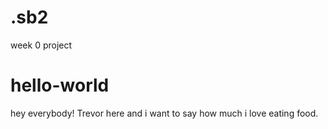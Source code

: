 # .sb2
week 0 project
 # hello-world
 hey everybody!
 Trevor here and i want to say how much i love eating food.
